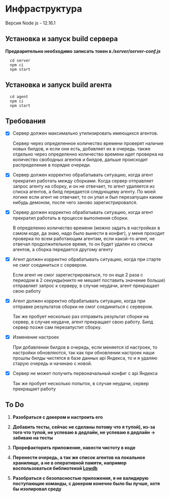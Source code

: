 # Инфраструктура

Версия Node js - 12.16.1

## Установка и запуск build сервера 

**Предварительно необходимо записать токен в _/server/server-conf.js_**

```
  cd server
  npm ci
  npm start
```

## Установка и запуск build агента
```
  cd agent
  npm ci
  npm start
```

## Требования

- [x] Сервер должен максимально утилизировать имеющихся агентов.
  
  Сервер через определенное количество времени проверят наличие новых билдов, и если они есть, добавляет их в очередь. также отдельно через определенно количество времени идет проверка на количество свободных агентов и билдов, дальше происходит распределение в порядке очереди.

- [x] Сервер должен корректно обрабатывать ситуацию, когда агент прекратил работать между сборками.
  Когда сервер отправляет запрос агенту на сборку, и он не отвечает, то агент удаляется из списка агентов, а билд передается следующему агенту.
  По моей логике если агент не отвечает, то он упал и был перезапущен каким нибудь демоном, после чего заново зарегистрировался.

- [x] Сервер должен корректно обрабатывать ситуацию, когда агент прекратил работать в процессе выполнения сборки.

  В определенно количество времени (можно задать в настройках в самом коде, да знаю, надо было вынести в конфиг), у меня проходит проверка по всем работающим агентам, если какой-то агент, не отвечал продолжительное время, то он будет удален из списка агентов, а сборка передается другому агенту

- [x] Агент должен корректно обрабатывать ситуацию, когда при старте не смог соединиться с сервером.

  Если агент не смог зарегистрироваться,  то он еще 2 раза с периодом в 2 секунды(никто не мешает поставить значение больше) отправляет запрос к серверу, в случае неудачи, агент прекращает свою работу 

- [x] Агент должен корректно обрабатывать ситуацию, когда при отправке результатов сборки не смог соединиться с сервером.

  Так же пробует несколько раз отправить результат сборки на сервер, в случае неудаче, агент прекращает свою работу. Билд сервер позже сам перезапустит сборку.

- [x] Изменение настроек

  При добавлении билдов в очередь, если меняется id настроек, то настройки обновляются, так как при обновлении настроек наши прошлы билды чистятся в базе данных api Яндекса, то и я удаляю старую очередь и начинаю с новой.

- [x] Сервер не может получить первоначальный конфиг с api Яндекса

  Так же пробует несколько попыток, в случае неудачи, сервер прекращает работу

## To Do

1) **Разобраться с докером и настроить его**

2) **Добавить тесты, сейчас не сделаны потому что я тупой), из-за того что тупой, не успеваю  в дедлайн, не успеваю в дедлайн -> забиваю на тесты**

3) **Прорефакторить приложение, навести чистоту в коде**

4) **Перенести очередь, а так же список агентов на локальное хранилище, а не в оперативной памяти, например воспользоваться библиотекой [Lowdb](https://www.npmjs.com/package/lowdb)**

5) **Разобраться с безопасностью приложения, я не валидирую поступающие команды, с докером конечно было бы лучше, хотя бы изолировал среду**